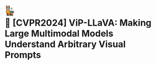 <div align="center">
  <img src="images/MG.png" alt="Your Image" width="30px" style="float: left; margin-right: 1px;"/>

</div>

#  🎯 [CVPR2024] ViP-LLaVA: Making Large Multimodal Models Understand Arbitrary Visual Prompts